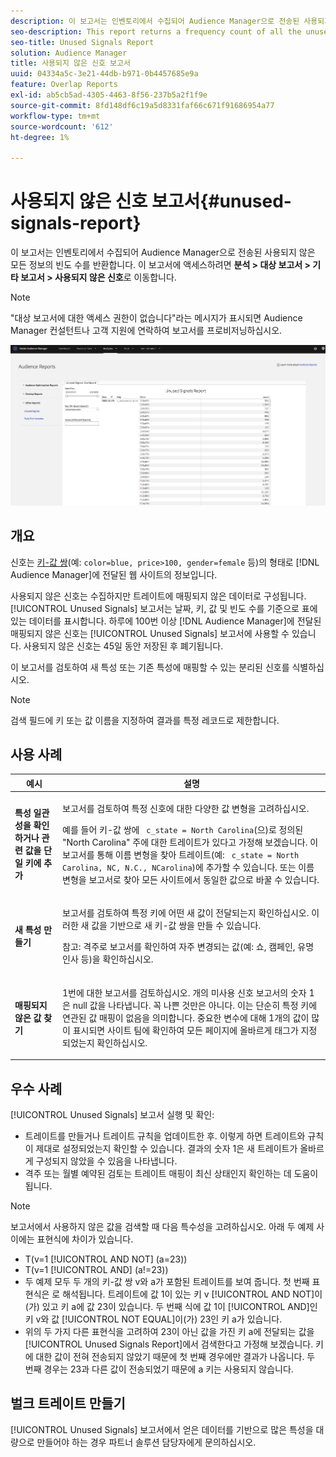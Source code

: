 ```yaml
---
description: 이 보고서는 인벤토리에서 수집되어 Audience Manager으로 전송된 사용되지 않은 모든 정보의 빈도 수를 반환합니다.
seo-description: This report returns a frequency count of all the unused information collected on your inventory and sent to Audience Manager.
seo-title: Unused Signals Report
solution: Audience Manager
title: 사용되지 않은 신호 보고서
uuid: 04334a5c-3e21-44db-b971-0b4457685e9a
feature: Overlap Reports
exl-id: ab5cb5ad-4305-4463-8f56-237b5a2f1f9e
source-git-commit: 8fd148df6c19a5d8331faf66c671f91686954a77
workflow-type: tm+mt
source-wordcount: '612'
ht-degree: 1%

---
```


# 사용되지 않은 신호 보고서{#unused-signals-report}

이 보고서는 인벤토리에서 수집되어 Audience Manager으로 전송된 사용되지 않은 모든 정보의 빈도 수를 반환합니다. 이 보고서에 액세스하려면 **분석 > 대상 보고서 > 기타 보고서 > 사용되지 않은 신호**&#x200B;로 이동합니다.

>[!NOTE]
>
>&quot;대상 보고서에 대한 액세스 권한이 없습니다&quot;라는 메시지가 표시되면 Audience Manager 컨설턴트나 고객 지원에 연락하여 보고서를 프로비저닝하십시오.

![사용되지 않은 신호 보고서의 스크린샷](/help/using/reporting/dynamic-reports/assets/unused-signals.png)

## 개요

신호는 [키-값 쌍](../../reference/key-value-pairs-explained.md)(예: `color=blue, price>100, gender=female` 등)의 형태로 [!DNL Audience Manager]에 전달된 웹 사이트의 정보입니다.

사용되지 않은 신호는 수집하지만 트레이트에 매핑되지 않은 데이터로 구성됩니다. [!UICONTROL Unused Signals] 보고서는 날짜, 키, 값 및 빈도 수를 기준으로 표에 있는 데이터를 표시합니다. 하루에 100번 이상 [!DNL Audience Manager]에 전달된 매핑되지 않은 신호는 [!UICONTROL Unused Signals] 보고서에 사용할 수 있습니다. 사용되지 않은 신호는 45일 동안 저장된 후 폐기됩니다.

이 보고서를 검토하여 새 특성 또는 기존 특성에 매핑할 수 있는 분리된 신호를 식별하십시오.

>[!NOTE]
>
>검색 필드에 키 또는 값 이름을 지정하여 결과를 특정 레코드로 제한합니다.

## 사용 사례

<table id="table_E5EE0EC078E14EF4B197243488517A2D"> 
 <thead> 
  <tr> 
   <th colname="col1" class="entry"> 예시 </th> 
   <th colname="col2" class="entry"> 설명 </th> 
  </tr> 
 </thead>
 <tbody> 
  <tr> 
   <td colname="col1"> <p><b>특성 일관성을 확인하거나 관련 값을 단일 키에 추가</b> </p> </td> 
   <td colname="col2"> <p>보고서를 검토하여 특정 신호에 대한 다양한 값 변형을 고려하십시오. </p> <p>예를 들어 키-값 쌍에 <code> c_state = North Carolina</code>(으)로 정의된 "North Carolina" 주에 대한 트레이트가 있다고 가정해 보겠습니다. 이 보고서를 통해 이름 변형을 찾아 트레이트(예: <code> c_state = North Carolina, NC, N.C., NCarolina</code>)에 추가할 수 있습니다. 또는 이름 변형을 보고서로 찾아 모든 사이트에서 동일한 값으로 바꿀 수 있습니다. </p> <p> </p> </td> 
  </tr> 
  <tr> 
   <td colname="col1"> <p><b>새 특성 만들기</b> </p> </td> 
   <td colname="col2"> <p>보고서를 검토하여 특정 키에 어떤 새 값이 전달되는지 확인하십시오. 이러한 새 값을 기반으로 새 키-값 쌍을 만들 수 있습니다. </p> <p> <p>참고: 격주로 보고서를 확인하여 자주 변경되는 값(예: 쇼, 캠페인, 유명 인사 등)을 확인하십시오. </p> </p> </td> 
  </tr> 
  <tr> 
   <td colname="col1"> <p><b>매핑되지 않은 값 찾기</b> </p> </td> 
   <td colname="col2"> <p>1번에 대한 보고서를 검토하십시오. <span class="wintitle">개의 미사용 신호</span> 보고서의 숫자 1은 null 값을 나타냅니다. 꼭 나쁜 것만은 아니다. 이는 단순히 특정 키에 연관된 값 매핑이 없음을 의미합니다. 중요한 변수에 대해 1개의 값이 많이 표시되면 사이트 팀에 확인하여 모든 페이지에 올바르게 태그가 지정되었는지 확인하십시오. </p> </td> 
  </tr> 
 </tbody> 
</table>

## 우수 사례

[!UICONTROL Unused Signals] 보고서 실행 및 확인:

* 트레이트를 만들거나 트레이트 규칙을 업데이트한 후. 이렇게 하면 트레이트와 규칙이 제대로 설정되었는지 확인할 수 있습니다. 결과의 숫자 1은 새 트레이트가 올바르게 구성되지 않았을 수 있음을 나타냅니다.
* 격주 또는 월별 예약된 검토는 트레이트 매핑이 최신 상태인지 확인하는 데 도움이 됩니다.

>[!NOTE]
>
>보고서에서 사용하지 않은 값을 검색할 때 다음 특수성을 고려하십시오. 아래 두 예제 사이에는 표현식에 차이가 있습니다.

* T(v=1 [!UICONTROL AND NOT] (a=23))
* T(v=1 [!UICONTROL AND] (a!=23))
* 두 예제 모두 두 개의 키-값 쌍 v와 a가 포함된 트레이트를 보여 줍니다. 첫 번째 표현식은 로 해석됩니다. 트레이트에 값 1이 있는 키 v [!UICONTROL AND NOT]이(가) 있고 키 a에 값 23이 있습니다. 두 번째 식에 값 1이 [!UICONTROL AND]인 키 v와 값 [!UICONTROL NOT EQUAL]이(가) 23인 키 a가 있습니다.
* 위의 두 가지 다른 표현식을 고려하여 23이 아닌 값을 가진 키 a에 전달되는 값을 [!UICONTROL Unused Signals Report]에서 검색한다고 가정해 보겠습니다. 키에 대한 값이 전혀 전송되지 않았기 때문에 첫 번째 경우에만 결과가 나옵니다. 두 번째 경우는 23과 다른 값이 전송되었기 때문에 a 키는 사용되지 않습니다.

## 벌크 트레이트 만들기

[!UICONTROL Unused Signals] 보고서에서 얻은 데이터를 기반으로 많은 특성을 대량으로 만들어야 하는 경우 파트너 솔루션 담당자에게 문의하십시오.
